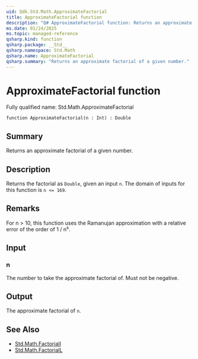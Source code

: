 ```yaml
---
uid: Qdk.Std.Math.ApproximateFactorial
title: ApproximateFactorial function
description: "Q# ApproximateFactorial function: Returns an approximate factorial of a given number."
ms.date: 01/24/2025
ms.topic: managed-reference
qsharp.kind: function
qsharp.package: __Std__
qsharp.namespace: Std.Math
qsharp.name: ApproximateFactorial
qsharp.summary: "Returns an approximate factorial of a given number."
---
```


# ApproximateFactorial function

Fully qualified name: Std.Math.ApproximateFactorial

```qsharp
function ApproximateFactorial(n : Int) : Double
```

## Summary
Returns an approximate factorial of a given number.

## Description
Returns the factorial as `Double`, given an input `n`.
The domain of inputs for this function is `n <= 169`.

## Remarks
For n > 10, this function uses the Ramanujan approximation with a
relative error of the order of 1 / n⁵.

## Input
### n
The number to take the approximate factorial of. Must not be negative.

## Output
The approximate factorial of `n`.

## See Also
- [Std.Math.FactorialI](xref:Qdk.Std.Math.FactorialI)
- [Std.Math.FactorialL](xref:Qdk.Std.Math.FactorialL)
